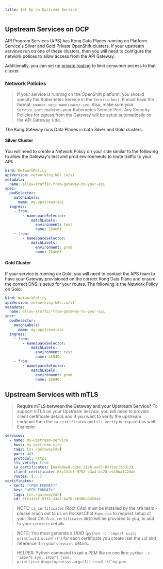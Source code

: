 ```yaml
---
title: Set Up an Upstream Service
---
```


## Upstream Services on OCP

API Program Services (APS) has Kong Data Planes running on Platform Service's
Silver and Gold Private OpenShift clusters. If your upstream services run on one
of these clusters, then you will need to configure the network polices to
allow access from the API Gateway.

Additionally, you can set up [private routing](/how-to/private-route.md) to
limit consumer access to that cluster.

### Network Policies

> If your service is running on the OpenShift platform, you should specify the
> Kubernetes Service in the `Service.host`. It must have the format:
> `<name>.<ocp-namespace>.svc`. Also, make sure your `Service.port` matches your
> Kubernetes Service Port. Any Security Policies for egress from the Gateway
> will be setup automatically on the API Gateway side.

The Kong Gateway runs Data Planes in both Silver and Gold clusters.

#### Silver Cluster

You will need to create a Network Policy on your side similar to the following
to allow the Gateway's test and prod environments to route traffic to your API:

```yaml
kind: NetworkPolicy
apiVersion: networking.k8s.io/v1
metadata:
  name: allow-traffic-from-gateway-to-your-api
spec:
  podSelector:
    matchLabels:
      name: my-upstream-api
  ingress:
    - from:
        - namespaceSelector:
            matchLabels:
              environment: test
              name: 264e6f
    - from:
        - namespaceSelector:
            matchLabels:
              environment: prod
              name: 264e6f
```

#### Gold Cluster

If your service is running on Gold, you will need to contact the APS team to
have your Gateway provisioned on the correct Kong Data Plane and ensure the
correct DNS is setup for your routes. The following is the Network Policy on
Gold.

```yaml
kind: NetworkPolicy
apiVersion: networking.k8s.io/v1
metadata:
  name: allow-traffic-from-gateway-to-your-api
spec:
  podSelector:
    matchLabels:
      name: my-upstream-api
  ingress:
    - from:
        - namespaceSelector:
            matchLabels:
              environment: test
              name: b8840c
    - from:
        - namespaceSelector:
            matchLabels:
              environment: prod
              name: b8840c
```

## Upstream Services with mTLS

> **Require mTLS between the Gateway and your Upstream Service?** To support
> mTLS on your Upstream Service, you will need to provide client certificate
> details and if you want to verify the upstream endpoint then the
> `ca_certificates` and `tls_verify` is required as well. Example:

```yaml
services:
  - name: my-upstream-service
    host: my-upstream.site
    tags: [ns.<gatewayId>]
    port: 443
    protocol: https
    tls_verify: true
    ca_certificates: [0a780ee0-626c-11eb-ae93-0242ac130012]
    client_certificate: 8fc131ef-9752-43a4-ba70-eb10ba442d4e
    routes: [...]
certificates:
  - cert: "<PEM FORMAT>"
    key: "<PEM FORMAT>"
    tags: [ns.<gatewayId>]
    id: 8fc131ef-9752-43a4-ba70-eb10ba442d4e
```

> NOTE: `ca_certificates` (Root CAs) must be installed by the `APS` team -
> please reach out to us on Rocket.Chat `#aps-ops` to request setup of your Root
> CA.  A `ca_certificates` `UUID` will be provided to you, to add to your
> `services` details.

> NOTE: You must generate a UUID (`python -c 'import uuid;
> print(uuid.uuid4())'`) for each certificate you create (set the `id`) and
> reference it in your `services` details.

> HELPER: Python command to get a PEM file on one line:
> `python -c 'import sys; import json; print(json.dumps(open(sys.argv[1]).read()))'my.pem`
